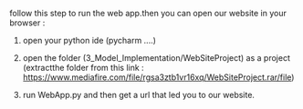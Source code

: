 follow this step to run the web app.then you can open our website in your browser :

1) open your python ide (pycharm ....)

2) open the folder (3_Model_Implementation/WebSiteProject) as a project (extractthe folder from  this link : https://www.mediafire.com/file/rgsa3ztb1vr16xq/WebSiteProject.rar/file)

3) run WebApp.py and then get a url that led you to our website.
